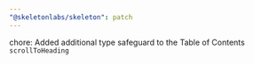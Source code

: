 ```yaml
---
"@skeletonlabs/skeleton": patch
---
```


chore: Added additional type safeguard to the Table of Contents `scrollToHeading`
